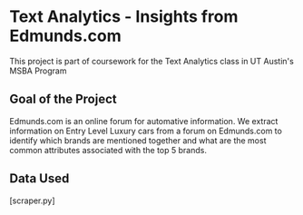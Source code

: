 # Text Analytics - Insights from Edmunds.com
This project is part of coursework for the Text Analytics class in UT Austin's MSBA Program

## Goal of the Project
Edmunds.com is an online forum for automative information. We extract information on Entry Level Luxury cars from a forum on Edmunds.com to identify which brands are mentioned together and what are the most common attributes associated with the top 5 brands.

## Data Used
[scraper.py]
